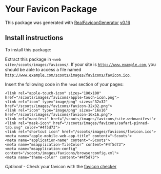 # Your Favicon Package

This package was generated with [RealFaviconGenerator](https://realfavicongenerator.net/) [v0.16](https://realfavicongenerator.net/change_log#v0.16)

## Install instructions

To install this package:

Extract this package in <code>&lt;web site&gt;/scoots/images/favicons/</code>. If your site is <code>http://www.example.com</code>, you should be able to access a file named <code>http://www.example.com/scoots/images/favicons/favicon.ico</code>.

Insert the following code in the `head` section of your pages:

    <link rel="apple-touch-icon" sizes="180x180" href="/scoots/images/favicons/apple-touch-icon.png">
    <link rel="icon" type="image/png" sizes="32x32" href="/scoots/images/favicons/favicon-32x32.png">
    <link rel="icon" type="image/png" sizes="16x16" href="/scoots/images/favicons/favicon-16x16.png">
    <link rel="manifest" href="/scoots/images/favicons/site.webmanifest">
    <link rel="mask-icon" href="/scoots/images/favicons/safari-pinned-tab.svg" color="#4f5d73">
    <link rel="shortcut icon" href="/scoots/images/favicons/favicon.ico">
    <meta name="apple-mobile-web-app-title" content="~Scoots">
    <meta name="application-name" content="~Scoots">
    <meta name="msapplication-TileColor" content="#4f5d73">
    <meta name="msapplication-config" content="/scoots/images/favicons/browserconfig.xml">
    <meta name="theme-color" content="#4f5d73">

*Optional* - Check your favicon with the [favicon checker](https://realfavicongenerator.net/favicon_checker)